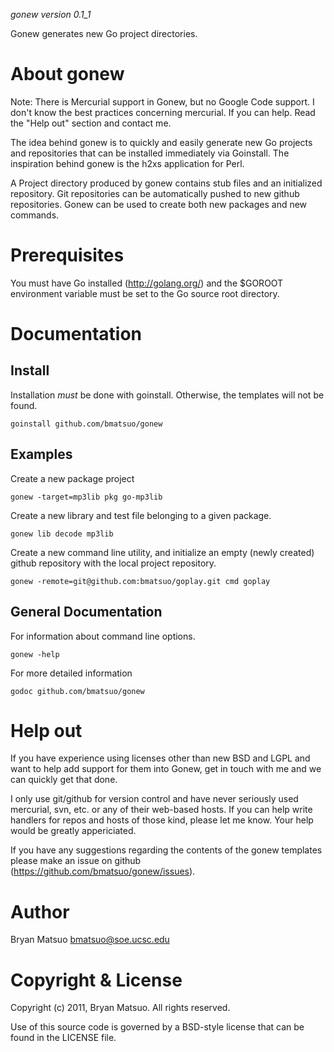 *gonew version 0.1_1*

Gonew generates new Go project directories.

About gonew
===========

Note: There is Mercurial support in Gonew, but no Google Code support.
I don't know the best practices concerning mercurial. If you can help.
Read the "Help out" section and contact me.

The idea behind gonew is to quickly and easily generate new Go projects
and repositories that can be installed immediately via Goinstall. The
inspiration behind gonew is the h2xs application for Perl.

A Project directory produced by gonew contains stub files and an
initialized repository. Git repositories can be automatically pushed to
new github repositories. Gonew can be used to create both new packages
and new commands.

Prerequisites
=============

You must have Go installed (http://golang.org/) and the $GOROOT
environment variable must be set to the Go source root directory.

Documentation
=============
Install
-------

Installation *must* be done with goinstall. Otherwise, the templates will
not be found.

    goinstall github.com/bmatsuo/gonew

Examples
--------

Create a new package project

    gonew -target=mp3lib pkg go-mp3lib

Create a new library and test file belonging to a given package.

    gonew lib decode mp3lib

Create a new command line utility, and initialize an empty (newly
created) github repository with the local project repository.

    gonew -remote=git@github.com:bmatsuo/goplay.git cmd goplay

General Documentation
---------------------

For information about command line options.

    gonew -help

For more detailed information

    godoc github.com/bmatsuo/gonew

Help out
========

If you have experience using licenses other than new BSD and LGPL and
want to help add support for them into Gonew, get in touch with me and
we can quickly get that done.

I only use git/github for version control and have never seriously used
mercurial, svn, etc. or any of their web-based hosts. If you can help
write handlers for repos and hosts of those kind, please let me know.
Your help would be greatly appericiated.

If you have any suggestions regarding the contents of the gonew templates
please make an issue on github (https://github.com/bmatsuo/gonew/issues).

Author
======

Bryan Matsuo <bmatsuo@soe.ucsc.edu>

Copyright & License
===================

Copyright (c) 2011, Bryan Matsuo.
All rights reserved.

Use of this source code is governed by a BSD-style license that can be
found in the LICENSE file.
